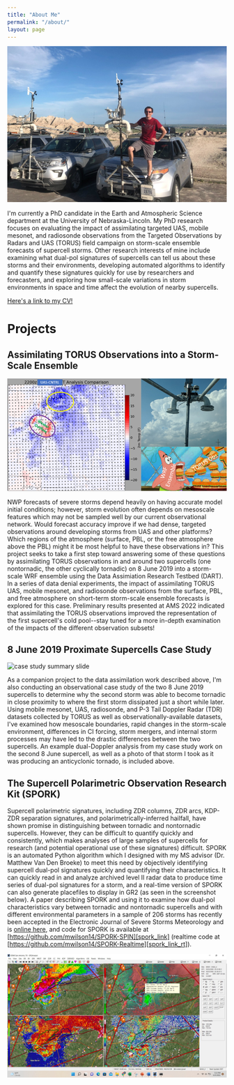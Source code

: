 ```yaml
---
title: "About Me"
permalink: "/about/"
layout: page
---
```

![me on TORUS22](/photos/torus_badlands.jpg)

I'm currently a PhD candidate in the Earth and Atmospheric Science department at the University of Nebraska-Lincoln. My PhD research focuses on evaluating the impact of assimilating targeted UAS, mobile mesonet, and radiosonde observations from the Targeted Observations by Radars and UAS (TORUS) field campaign on storm-scale ensemble forecasts of supercell storms. Other research interests of mine include examining what dual-pol signatures of supercells can tell us about these storms and their environments, developing automated algorithms to identify and quantify these signatures quickly for use by researchers and forecasters, and exploring how small-scale variations in storm environments in space and time affect the evolution of nearby supercells. 

[Here's a link to my CV!][CV_link]

# Projects

## Assimilating TORUS Observations into a Storm-Scale Ensemble

![DA summary slide](/photos/DA_summarywebsite.png)

NWP forecasts of severe storms depend heavily on having accurate model initial conditions; however, storm evolution often depends on mesoscale features which may not be sampled well by our current observational network. Would forecast accuracy improve if we had dense, targeted observations around developing storms from UAS and other platforms? Which regions of the atmosphere (surface, PBL, or the free atmosphere above the PBL) might it be most helpful to have these observations in? This project seeks to take a first step toward answering some of these questions by assimilating TORUS observations in and around two supercells (one nontornadic, the other cyclically tornadic) on 8 June 2019 into a storm-scale WRF ensemble using the Data Assimiation Research Testbed (DART). In a series of data denial experiments, the impact of assimilating TORUS UAS, mobile mesonet, and radiosonde observations from the surface, PBL, and free atmosphere on short-term storm-scale ensemble forecasts is explored for this case. Preliminary results presented at AMS 2022 indicated that assimilating the TORUS observations improved the representation of the first supercell's cold pool--stay tuned for a more in-depth examination of the impacts of the different observation subsets!

## 8 June 2019 Proximate Supercells Case Study

![case study summary slide](/photos/June8thcasestudy_web.png)

As a companion project to the data assimilation work described above, I'm also conducting an observational case study of the two 8 June 2019 supercells to determine why the second storm was able to become tornadic in close proximity to where the first storm dissipated just a short while later. Using mobile mesonet, UAS, radiosonde, and P-3 Tail Doppler Radar (TDR) datasets collected by TORUS as well as observationally-available datasets, I've examined how mesoscale boundaries, rapid changes in the storm-scale environment, differences in CI forcing, storm mergers, and internal storm processes may have led to the drastic differences between the two supercells. An example dual-Doppler analysis from my case study work on the second 8 June supercell, as well as a photo of that storm I took as it was producing an anticyclonic tornado, is included above.

## The Supercell Polarimetric Observation Research Kit (SPORK)

Supercell polarimetric signatures, including ZDR columns, ZDR arcs, KDP-ZDR separation signatures, and polarimetrically-inferred hailfall, have shown promise in distinguishing between tornadic and nontornadic supercells. However, they can be difficult to quantify quickly and consistently, which makes analyses of large samples of supercells for research (and potential operational use of these signatures) difficult. SPORK is an automated Python algorithm which I designed with my MS advisor (Dr. Matthew Van Den Broeke) to meet this need by objectively identifying supercell dual-pol signatures quickly and quantifying their characteristics. It can quickly read in and analyze archived level II radar data to produce time series of dual-pol signatures for a storm, and a real-time version of SPORK can also generate placefiles to display in GR2 (as seen in the screenshot below). A paper describing SPORK and using it to examine how dual-pol characteristics vary between tornadic and nontornadic supercells and with different environmental parameters in a sample of 206 storms has recently been accepted in the Electronic Journal of Severe Storms Meteorology and is [online here][ejssm_link], and code for SPORK is available at [https://github.com/mwilson14/SPORK-SPIN][spork_link] (realtime code at [https://github.com/mwilson14/SPORK-Realtime][spork_link_rt]). 

![spork example](/photos/spork_website_example.jpg)

[spork_link]: https://github.com/mwilson14/SPORK-SPIN
[spork_link_rt]: https://github.com/mwilson14/SPORK-Realtime
[CV_link]: /photos/MWILSON_CV2022.pdf
[ejssm_link]: https://ejssm.org/archives/2022/vol-17-2-2022/
